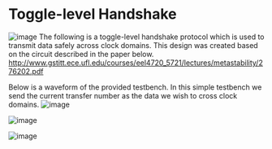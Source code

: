 # Toggle-level Handshake
![image](https://user-images.githubusercontent.com/30327564/207420060-4d6913ec-c797-4edf-8612-0dcf48dbc16e.png)
The following is a toggle-level handshake protocol which is used to transmit data safely across clock domains. This design was created based on the circuit described in the paper below.
http://www.gstitt.ece.ufl.edu/courses/eel4720_5721/lectures/metastability/276202.pdf

Below is a waveform of the provided testbench. In this simple testbench we send the current transfer number as the data we wish to cross clock domains.
![image](https://user-images.githubusercontent.com/30327564/207421357-01d4a4bc-b5be-43e9-a88b-9765a5e54e42.png)

![image](https://user-images.githubusercontent.com/30327564/207425691-566908f0-ecc0-4579-80ba-a2d0df85b4a2.png)

![image](https://user-images.githubusercontent.com/30327564/207424070-8606abf3-5eac-427e-a620-f5cabb9b607e.png)



